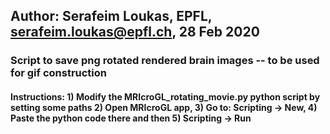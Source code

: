 ## Author: Serafeim Loukas, EPFL, serafeim.loukas@epfl.ch, 28 Feb 2020

### Script to save png rotated rendered brain images -- to be used for gif construction

#### Instructions: 1) Modify the MRIcroGL_rotating_movie.py python script by setting some paths 2) Open MRIcroGL app, 3) Go to: Scripting -> New, 4) Paste the python code there and then 5) Scripting -> Run
